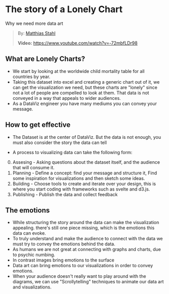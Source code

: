 # The story of a Lonely Chart
Why we need more data art

> By: [Matthias Stahl](https://beyondtellerrand.com/events/dusseldorf-2021/speakers/matthias-stahl)
>
> **Video:** https://www.youtube.com/watch?v=-72mbfLDr98

## What are Lonely Charts?

- We start by looking at the worldwide child mortality table for all countries
  by year.
- Taking this dataset into excel and creating a generic chart out of it, we can
  get the visualization we need, but these charts are "lonely" since not a lot
  of people are compelled to look at them. That data is not conveyed in a way
  that appeals to wider audiences.
- As a DataViz engineer you have many mediums you can convey your message.

## How to get effective

- The Dataset is at the center of DataViz. But the data is not enough, you must
  also consider the story the data can tell

- A process to visualizing data can take the following form:

0. Assesing     - Asking questions about the dataset itself, and the audience
   that will consume it.
0. Planning     - Define a concept: find your message and structure it, Find
   some inspiration for visualizations and then sketch some ideas.
0. Building     - Choose tools to create and iterate over your design, this is
   where you start coding with frameworks such as svelte and d3.js.
0. Publishing   - Publish the data and collect feedback

## The emotions

- While structuring the story around the data can make the visualization
  appealing. there's still one piece missing, which is the emotions this data
  can evoke.
- To truly understand and make the audience to connect with the data we must try
  to convey the emotions behind the data.
- As humans we are not great at connecting with graphs and charts, due to
  psychic numbing.
- In contrast images bring emotions to the surface
- Data art can bring emotions to our visualizations in order to convey emotions.
- When your audience doesn't really want to play around with the diagrams, we
  can use "Scrollytelling" techniques to animate our data art and
  visualizations.